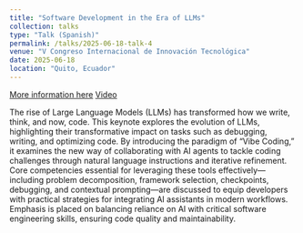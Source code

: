 ```yaml
---
title: "Software Development in the Era of LLMs"
collection: talks
type: "Talk (Spanish)"
permalink: /talks/2025-06-18-talk-4
venue: "V Congreso Internacional de Innovación Tecnológica"
date: 2025-06-18
location: "Quito, Ecuador"
---
```


[More information here](https://ciit.uisrael.edu.ec/) [Video](https://www.facebook.com/universidadisrael/videos/v-congreso-internacional-de-innovaci%C3%B3n-tecnol%C3%B3gica-ciit/1449236249425342/)

The rise of Large Language Models (LLMs) has transformed how we write, think, and now, code. This keynote explores the evolution of LLMs, highlighting their transformative impact on tasks such as debugging, writing, and optimizing code. By introducing the paradigm of “Vibe Coding,” it examines the new way of collaborating with AI agents to tackle coding challenges through natural language instructions and iterative refinement. Core competencies essential for leveraging these tools effectively—including problem decomposition, framework selection, checkpoints, debugging, and contextual prompting—are discussed to equip developers with practical strategies for integrating AI assistants in modern workflows. Emphasis is placed on balancing reliance on AI with critical software engineering skills, ensuring code quality and maintainability.
